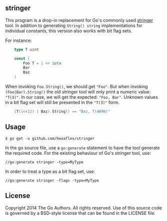 ## stringer

This program is a drop-in replacement for Go's commonly used [stringer][1] tool.
In addition to generating `String() string` implementations for individual
constants, this version also works with bit flag sets.

[1]: https://golang.org/x/tools/cmd/stringer

For instance:

```go
    type T uint

    const (
        Foo T = 1 << iota
        Bar
        Baz
    )
```

When invoking `Foo.String()`, we should get `"Foo"`.
But when invoking `(Foo|Bar).String()` the old stringer tool will only print a numeric value: `"T(3)"`. In our case, we will get the expected: `"Foo, Bar"`.
Unknown values in a bit flag set will still be presented in the `"T(3)"` form.

```go
    (T(1<<12) | Baz).String() == "Baz, T(4096)"
```


## Usage

    $ go get -u github.com/hexaflex/stringer

In the go source file, use a `go:generate` statement to have the tool generate
the required code. For the existing behaviour of Go's stringer tool, use:

    //go:generate stringer -type=MyType

In order to treat a type as a bit flag set, use:

    //go:generate stringer -flags -type=MyType


## License

Copyright 2014 The Go Authors. All rights reserved.
Use of this source code is governed by a BSD-style
license that can be found in the LICENSE file.
